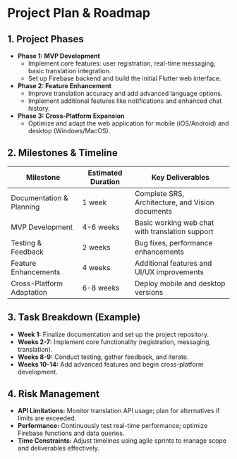 # Project Plan & Roadmap

## 1. Project Phases

- **Phase 1: MVP Development**
    - Implement core features: user registration, real-time messaging, basic translation integration.
    - Set up Firebase backend and build the initial Flutter web interface.
- **Phase 2: Feature Enhancement**
    - Improve translation accuracy and add advanced language options.
    - Implement additional features like notifications and enhanced chat history.
- **Phase 3: Cross-Platform Expansion**
    - Optimize and adapt the web application for mobile (iOS/Android) and desktop (Windows/MacOS).

## 2. Milestones & Timeline

| Milestone                 | Estimated Duration | Key Deliverables                                 |
| ------------------------- | ------------------ | ------------------------------------------------ |
| Documentation & Planning  | 1 week             | Complete SRS, Architecture, and Vision documents |
| MVP Development           | 4-6 weeks          | Basic working web chat with translation support  |
| Testing & Feedback        | 2 weeks            | Bug fixes, performance enhancements              |
| Feature Enhancements      | 4 weeks            | Additional features and UI/UX improvements       |
| Cross-Platform Adaptation | 6-8 weeks          | Deploy mobile and desktop versions               |

## 3. Task Breakdown (Example)

- **Week 1:** Finalize documentation and set up the project repository.
- **Weeks 2-7:** Implement core functionality (registration, messaging, translation).
- **Weeks 8-9:** Conduct testing, gather feedback, and iterate.
- **Weeks 10-14:** Add advanced features and begin cross-platform development.

## 4. Risk Management

- **API Limitations:** Monitor translation API usage; plan for alternatives if limits are exceeded.
- **Performance:** Continuously test real-time performance; optimize Firebase functions and data queries.
- **Time Constraints:** Adjust timelines using agile sprints to manage scope and deliverables effectively.
